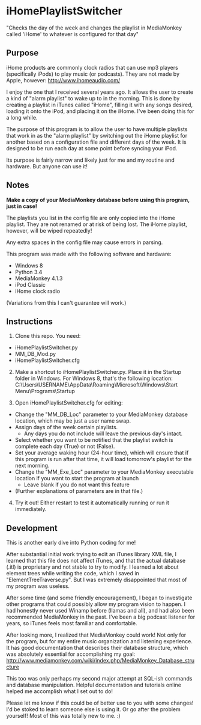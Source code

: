 iHomePlaylistSwitcher
=====================

"Checks the day of the week and changes the playlist in MediaMonkey called 'iHome' to whatever is configured for that day"

Purpose
-------

iHome products are commonly clock radios that can use mp3 players (specifically iPods) to play music (or podcasts). They are not made by Apple, however: http://www.ihomeaudio.com/

I enjoy the one that I received several years ago. It allows the user to create a kind of "alarm playlist" to wake up to in the morning. This is done by creating a playlist in iTunes called "iHome", filling it with any songs desired, loading it onto the iPod, and placing it on the iHome. I've been doing this for a long while.

The purpose of this program is to allow the user to have multiple playlists that work in as the "alarm playlist" by switching out the iHome playlist for another based on a configuration file and different days of the week. It is designed to be run each day at some point before syncing your iPod.

Its purpose is fairly narrow and likely just for me and my routine and hardware. But anyone can use it!

Notes
-----

__Make a copy of your MediaMonkey database before using this program, just in case!__

The playlists you list in the config file are only copied into the iHome playlist. They are not renamed or at risk of being lost. The iHome playlist, however, will be wiped repeatedly!

Any extra spaces in the config file may cause errors in parsing.

This program was made with the following software and hardware:
 - Windows 8
 - Python 3.4
 - MediaMonkey 4.1.3
 - iPod Classic
 - iHome clock radio

(Variations from this I can't guarantee will work.)

Instructions
------------

1. Clone this repo. You need:
 - iHomePlaylistSwitcher.py
 - MM_DB_Mod.py
 - iHomePlaylistSwitcher.cfg

2. Make a shortcut to iHomePlaylistSwitcher.py. Place it in the Startup folder in Windows. For Windows 8, that's the following location: C:\Users\USERNAME\AppData\Roaming\Microsoft\Windows\Start Menu\Programs\Startup

3. Open iHomePlaylistSwitcher.cfg for editing:
 - Change the "MM_DB_Loc" parameter to your MediaMonkey database location, which may be just a user name swap.
 - Assign days of the week certain playlists.
   - Any days you do not include will leave the previous day's intact.
 - Select whether you want to be notified that the playlist switch is complete each day (True) or not (False).
 - Set your average waking hour (24-hour time), which will ensure that if this program is run after that time, it will load tomorrow's playlist for the next morning.
 - Change the "MM_Exe_Loc" parameter to your MediaMonkey executable location if you want to start the program at launch
   - Leave blank if you do not want this feature
 - (Further explanations of parameters are in that file.)

4. Try it out! Either restart to test it automatically running or run it immediately.

Development
-----------

This is another early dive into Python coding for me!

After substantial initial work trying to edit an iTunes library XML file, I learned that this file does not affect iTunes, and that the actual database (.itl) is proprietary and not stable to try to modify. I learned a lot about element trees while writing the code, which I saved in "ElementTreeTraverse.py". But I was extremely disappointed that most of my program was useless.

After some time (and some friendly encouragement), I began to investigate other programs that could possibly allow my program vision to happen. I had honestly never used Winamp before (llamas and all), and had also been recommended MediaMonkey in the past. I've been a big podcast listener for years, so iTunes feels most familiar and comfortable.

After looking more, I realized that MediaMonkey could work! Not only for the program, but for my entire music organization and listening experience. It has good documentation that describes their database structure, which was absolutely essential for accomplishing my goal: http://www.mediamonkey.com/wiki/index.php/MediaMonkey_Database_structure

This too was only perhaps my second major attempt at SQL-ish commands and database manipulation. Helpful documentation and tutorials online helped me accomplish what I set out to do!

Please let me know if this could be of better use to you with some changes! I'd be stoked to learn someone else is using it. Or go after the problem yourself! Most of this was totally new to me. :)

